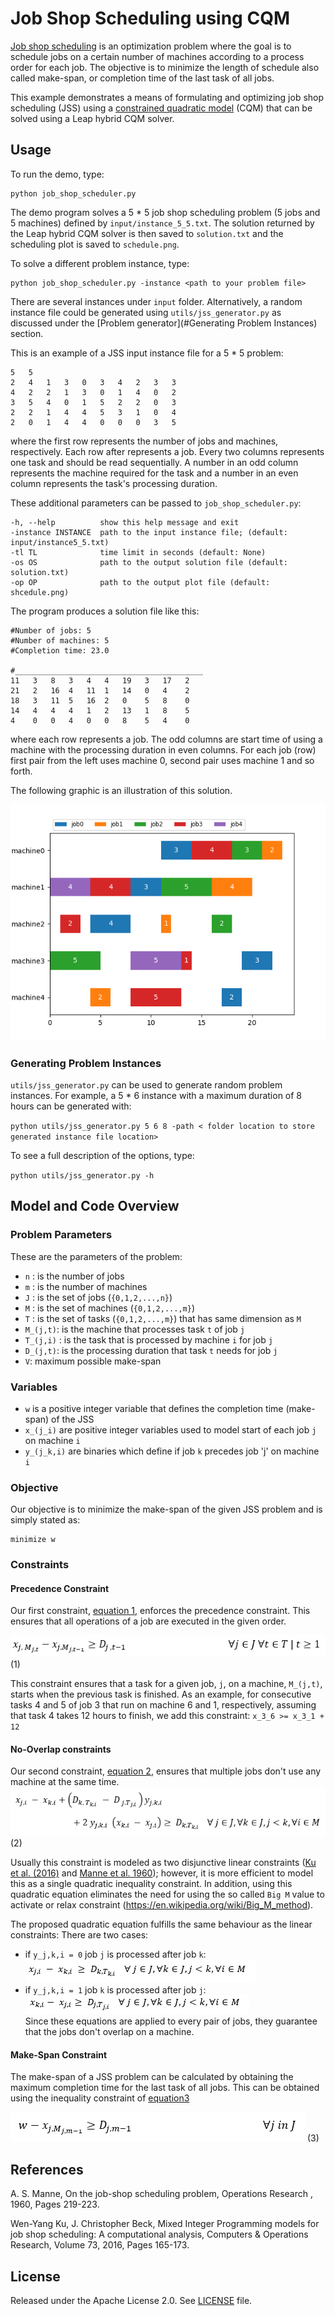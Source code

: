 # Job Shop Scheduling using CQM

[Job shop scheduling](https://en.wikipedia.org/wiki/Job-shop_scheduling) is an
optimization problem where the goal is to schedule jobs on a certain number of
machines according to a process order for each job.
The objective is to minimize the length of schedule also called make-span, or 
completion time of the last task of all jobs.

This example demonstrates a means of formulating and optimizing job shop 
scheduling (JSS) using a [constrained quadratic model](
https://docs.ocean.dwavesys.com/en/stable/concepts/cqm.html#cqm-sdk) (CQM) that
can be solved using a Leap hybrid CQM solver.

## Usage

To run the demo, type:

    python job_shop_scheduler.py

The demo program solves a 5 * 5 job shop scheduling problem
(5 jobs and 5 machines) defined by `input/instance_5_5.txt`. The solution
returned by the Leap hybrid CQM solver is then saved to `solution.txt` and the 
scheduling plot is saved to `schedule.png`.

To solve a different problem instance, type:

    python job_shop_scheduler.py -instance <path to your problem file>

There are several instances under `input` folder. Alternatively, a random 
instance file could be generated using `utils/jss_generator.py` as discussed 
under the [Problem generator](#Generating Problem Instances) section.

This is an example of a JSS input instance file for a 5 * 5 problem: 
```
5   5
2   4   1   3   0   3   4   2   3   3
4   2   2   1   3   0   1   4   0   2
3   5   4   0   1   5   2   2   0   3
2   2   1   4   4   5   3   1   0   4
2   0   1   4   4   0   0   0   3   5
```

where the first row represents the number of jobs and machines, respectively. 
Each row after represents a job. Every two columns represents one task and 
should be read sequentially. A number in an odd column represents the machine 
required for the task and a number in an even column represents the task's 
processing duration. 

These additional parameters can be passed to `job_shop_scheduler.py`:

    -h, --help          show this help message and exit
    -instance INSTANCE  path to the input instance file; (default: input/instance5_5.txt)
    -tl TL              time limit in seconds (default: None)
    -os OS              path to the output solution file (default: solution.txt)
    -op OP              path to the output plot file (default: shcedule.png)


The program produces a solution file like this:

```
#Number of jobs: 5
#Number of machines: 5
#Completion time: 23.0

#__________________________________________
11   3   8   3   4   4   19   3   17   2
21   2   16  4   11  1   14   0   4    2
18   3   11  5   16  2   0    5   8    0
14   4   4   4   1   2   13   1   8    5
4    0   0   4   0   0   8    5   4    0
```
where each row represents a job. The odd columns are start time of using
a machine with the processing duration in even columns. For each job (row) 
first pair from the left uses machine 0, second pair uses machine 1 and so forth.

The following graphic is an illustration of this solution. 


![Example Solution](_static/instance5_5.png)


### Generating Problem Instances

`utils/jss_generator.py` can be used to generate random problem instances.
For example, a 5 * 6 instance with a maximum duration of 8 hours can be
generated with:

`python utils/jss_generator.py 5 6 8 -path < folder location to store generated instance file location>`

To see a full description of the options, type:

`python utils/jss_generator.py -h`


## Model and Code Overview

### Problem Parameters

These are the parameters of the problem:


- `n` : is the number of jobs
- `m` : is the number of machines
- `J` : is the set of jobs (`{0,1,2,...,n}`)
- `M` : is the set of machines (`{0,1,2,...,m}`)
- `T` : is the set of tasks (`{0,1,2,...,m}`) that has same dimension as `M`
- `M_(j,t)`:  is the machine that processes task `t` of job `j`
- `T_(j,i)`  : is the task that is processed by machine `i` for job `j` 
- `D_(j,t)`:  is the processing duration that task `t` needs for job `j`
- `V`:  maximum possible make-span

### Variables

- `w` is a positive integer variable that defines the completion time (make-span)
of the JSS
- `x_(j_i)` are positive integer variables used to model start of each job `j` on
  machine `i`
- `y_(j_k,i)` are binaries which define if job `k` precedes job 'j' on machine `i`

### Objective

Our objective is to minimize the make-span of the given JSS problem and is simply 
stated as:

```
minimize w
```

### Constraints
#### Precedence Constraint

Our first constraint, [equation 1](#eq2), enforces the precedence constraint.
This ensures that all operations of a job are executed in the given order.

![equation1](_static/eq1.png)          (1)

This constraint ensures that a task for a given job, `j`, on a machine, `M_(j,t)`,
starts when the previous task is finished. As an example, for consecutive
tasks 4 and 5 of job 3 that run on machine 6 and 1, respectively,
assuming that task 4 takes 12 hours to finish, we add this constraint:
`x_3_6 >= x_3_1 + 12`

#### No-Overlap constraints
Our second constraint, [equation 2](#eq2), ensures that multiple jobs don't use any machine at the same time. 
![eq2](_static/eq2.png)          (2)

Usually this constraint is modeled as two disjunctive linear constraints 
([Ku et al. (2016)](#Ku) and [Manne et al. 1960](#Manne)); however, 
it is more efficient to model this as a single quadratic inequality constraint. 
In addition, using this quadratic equation eliminates the need for using the so called 
`Big M` value to activate or relax constraint
(https://en.wikipedia.org/wiki/Big_M_method). 

The proposed quadratic equation fulfills the same behaviour as the linear
constraints:
There are two cases:
- if `y_j,k,i = 0` job `j` is processed after job `k`:  
  ![equation2_1](_static/eq2_1.png)   
- if `y_j,k,i = 1` job `k` is processed after job `j`:  
  ![equation2_2](_static/eq2_2.png)   
  Since these equations are applied to every pair of jobs,
  they guarantee that the jobs don't overlap on a machine.


#### Make-Span Constraint 
The make-span of a JSS problem can be calculated by obtaining the maximum 
completion time for the last task of all jobs. This can be obtained using 
the inequality constraint of [equation3](#eq3)

![eq3](_static/eq3.png)          (3)

## References

<a id="Manne"></a>
A. S. Manne, On the job-shop scheduling problem, Operations Research , 1960, 
Pages 219-223.


<a id="Ku"></a>
Wen-Yang Ku, J. Christopher Beck, Mixed Integer Programming models for job 
shop scheduling: A computational analysis, Computers & Operations Research,
Volume 73, 2016, Pages 165-173.


## License

Released under the Apache License 2.0. See [LICENSE](LICENSE) file.
